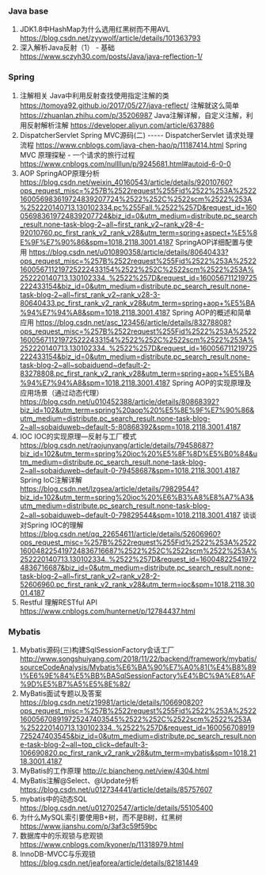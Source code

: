 ### Java base
1. JDK1.8中HashMap为什么选用红黑树而不用AVL https://blog.csdn.net/zyywolf/article/details/101363793
2. 深入解析Java反射（1） - 基础  https://www.sczyh30.com/posts/Java/java-reflection-1/



### Spring
1. 注解相关
Java中利用反射查找使用指定注解的类 https://tomoya92.github.io/2017/05/27/java-reflect/
注解就这么简单 https://zhuanlan.zhihu.com/p/35206987
Java注解详解，自定义注解，利用反射解析注解 https://developer.aliyun.com/article/637886
2. DispatcherServlet
Spring MVC源码(二) ----- DispatcherServlet 请求处理流程 https://www.cnblogs.com/java-chen-hao/p/11187414.html
Spring MVC 原理探秘 - 一个请求的旅行过程 https://www.cnblogs.com/nullllun/p/9245681.html#autoid-6-0-0
3. AOP
SpringAOP原理分析 https://blog.csdn.net/weixin_40160543/article/details/92010760?ops_request_misc=%257B%2522request%255Fid%2522%253A%2522160056983619724839207724%2522%252C%2522scm%2522%253A%252220140713.130102334.pc%255Fall.%2522%257D&request_id=160056983619724839207724&biz_id=0&utm_medium=distribute.pc_search_result.none-task-blog-2~all~first_rank_v2~rank_v28-4-92010760.pc_first_rank_v2_rank_v28&utm_term=spring+aspect+%E5%8E%9F%E7%90%86&spm=1018.2118.3001.4187
SpringAOP详细配置与使用 https://blog.csdn.net/u010890358/article/details/80640433?ops_request_misc=%257B%2522request%255Fid%2522%253A%2522160056711219725222433154%2522%252C%2522scm%2522%253A%252220140713.130102334..%2522%257D&request_id=160056711219725222433154&biz_id=0&utm_medium=distribute.pc_search_result.none-task-blog-2~all~first_rank_v2~rank_v28-3-80640433.pc_first_rank_v2_rank_v28&utm_term=spring+aop+%E5%BA%94%E7%94%A8&spm=1018.2118.3001.4187
Spring AOP的概述和简单应用 https://blog.csdn.net/asc_123456/article/details/83278808?ops_request_misc=%257B%2522request%255Fid%2522%253A%2522160056711219725222433154%2522%252C%2522scm%2522%253A%252220140713.130102334..%2522%257D&request_id=160056711219725222433154&biz_id=0&utm_medium=distribute.pc_search_result.none-task-blog-2~all~sobaiduend~default-2-83278808.pc_first_rank_v2_rank_v28&utm_term=spring+aop+%E5%BA%94%E7%94%A8&spm=1018.2118.3001.4187
Spring AOP的实现原理及应用场景（通过动态代理） https://blog.csdn.net/u010452388/article/details/80868392?biz_id=102&utm_term=spring%20aop%20%E5%8E%9F%E7%90%86&utm_medium=distribute.pc_search_result.none-task-blog-2~all~sobaiduweb~default-5-80868392&spm=1018.2118.3001.4187
4. IOC
IOC的实现原理—反射与工厂模式 https://blog.csdn.net/raojunyang/article/details/79458687?biz_id=102&utm_term=spring%20ioc%20%E5%8F%8D%E5%B0%84&utm_medium=distribute.pc_search_result.none-task-blog-2~all~sobaiduweb~default-0-79458687&spm=1018.2118.3001.4187
Spring IoC注解详解 https://blog.csdn.net/lzgsea/article/details/79829544?biz_id=102&utm_term=spring%20ioc%20%E6%B3%A8%E8%A7%A3&utm_medium=distribute.pc_search_result.none-task-blog-2~all~sobaiduweb~default-0-79829544&spm=1018.2118.3001.4187
谈谈对Spring IOC的理解 https://blog.csdn.net/qq_22654611/article/details/52606960?ops_request_misc=%257B%2522request%255Fid%2522%253A%2522160048225419724836716687%2522%252C%2522scm%2522%253A%252220140713.130102334..%2522%257D&request_id=160048225419724836716687&biz_id=0&utm_medium=distribute.pc_search_result.none-task-blog-2~all~first_rank_v2~rank_v28-2-52606960.pc_first_rank_v2_rank_v28&utm_term=ioc&spm=1018.2118.3001.4187
5. Restful
理解RESTful API https://www.cnblogs.com/hunternet/p/12784437.html





### Mybatis
1. Mybatis源码(三)构建SqlSessionFactory会话工厂 http://www.songshuiyang.com/2018/11/22/backend/framework/mybatis/sourceCodeAnalysis/Mybatis%E6%BA%90%E7%A0%81(%E4%B8%89)%E6%9E%84%E5%BB%BASqlSessionFactory%E4%BC%9A%E8%AF%9D%E5%B7%A5%E5%8E%82/
2. MyBatis面试专题以及答案 https://blog.csdn.net/z19981/article/details/106690820?ops_request_misc=%257B%2522request%255Fid%2522%253A%2522160056708919725247403545%2522%252C%2522scm%2522%253A%252220140713.130102334..%2522%257D&request_id=160056708919725247403545&biz_id=0&utm_medium=distribute.pc_search_result.none-task-blog-2~all~top_click~default-3-106690820.pc_first_rank_v2_rank_v28&utm_term=mybatis&spm=1018.2118.3001.4187
3. MyBatis的工作原理 http://c.biancheng.net/view/4304.html
4. MyBatis注解@Select、@Update分析 https://blog.csdn.net/u012734441/article/details/85757607
5. mybatis中的动态SQL https://blog.csdn.net/u012702547/article/details/55105400
6. 为什么MySQL索引要使用B+树，而不是B树，红黑树 https://www.jianshu.com/p/3af3c59f59bc
7. 数据库中的乐观锁与悲观锁 https://www.cnblogs.com/kyoner/p/11318979.html
8. InnoDB-MVCC与乐观锁 https://blog.csdn.net/jeaforea/article/details/82181449



